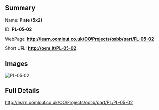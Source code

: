 

## Summary
 
Name: __Plate (5x2)__

ID: __PL-05-02__

WebPage: __http://learn.oomlout.co.uk/OO/Projects/oobb/part/PL-05-02__

Short URL: __http://oom.lt/PL-05-02__


## Images
![PL-05-02](http://oomlout.com/oomlout-OOBB/part/PL/PL-05-02/OOBB-PL-05-02_420.png)




## Full Details

 http://learn.oomlout.co.uk/OO/Projects/oobb/part/PL/PL-05-02

